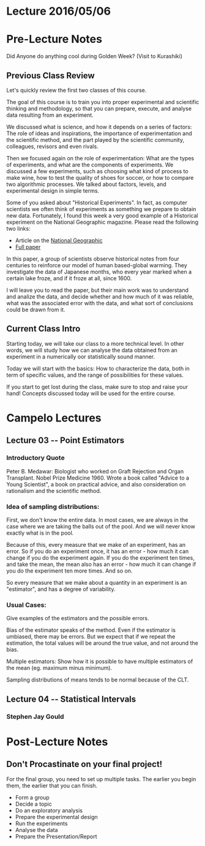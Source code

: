 Lecture 2016/05/06
==================

# Pre-Lecture Notes

Did Anyone do anything cool during Golden Week?
(Visit to Kurashiki)

## Previous Class Review

Let's quickly review the first two classes of this course. 

The goal of this course is to train you into proper experimental 
and scientific thinking and methodology, so that you can prepare, 
execute, and analyse data resulting from an experiment. 

We discussed what is science, and how it depends on a series of 
factors: The role of ideas and inspirations, the importance of 
experimentation and the scientific method, and the part played by 
the scientific community, colleagues, revisors and even rivals.

Then we focused again on the role of experimentation: What are the 
types of experiments, and what are the components of experiments. 
We discussed a few experiments, such as choosing what kind of process
to make wine, how to test the quality of shoes for soccer, or how 
to compare two algorithmic processes. We talked about factors, 
levels, and experimental design in simple terms.

Some of you asked about "Historical Experiments". In fact, as computer
scientists we often think of experiments as something we prepare to
obtain new data. Fortunately, I found this week a very good example 
of a Historical experiment on the National Geographic magazine. Please
read the following two links:

- Article on the [National Geographic](http://voices.nationalgeographic.com/2016/04/26/lake-suwas-shinto-legend-and-the-oldest-lake-ice-record-on-earth-what-it-tells-us-about-climate-change-and-variability/)
- [Full paper](http://science.sciencemag.org/content/289/5485/1743.full)

In this paper, a group of scientists observe historical notes from
four centuries to reinforce our model of human based-global
warming. They investigate the data of Japanese months, who every year
marked when a certain lake froze, and if it froze at all, since 1600.

I will leave you to read the paper, but their main work was to
understand and analize the data, and decide whether and how much of it
was reliable, what was the associated error with the data, and what
sort of conclusions could be drawn from it.

## Current Class Intro

Starting today, we will take our class to a more technical level.  In
other words, we will study how we can analyse the data obtained from 
an experiment in a numerically oor statistically sound manner.

Today we will start with the basics: How to characterize the data,
both in term of specific values, and the range of possibilities for 
these values.

If you start to get lost during the class, make sure to stop and raise
your hand! Concepts discussed today will be used for the entire
course.

# Campelo Lectures
## Lecture 03 -- Point Estimators

### Introductory Quote

Peter B. Medawar: Biologist who worked on Graft Rejection and Organ Transplant.
Nobel Prize Medicine 1960. Wrote a book called "Advice to a Young Scientist", 
a book on practical advice, and also consideration on rationalism and the 
scientific method.


### Idea of sampling distributions:

First, we don't know the entire data. In most cases, we are always in the 
case where we are taking the balls out of the pool. And we will never know
exactly what is in the pool.

Because of this, every measure that we make of an experiment, has an error. 
So if you do an experiment once, it has an error - how much it can change if 
you do the experiment again. If you do the experiment ten times, and take the 
mean, the mean also has an error - how much it can change if you do the 
experiment ten more times. And so on.

So every measure that we make about a quantity in an experiment is an "estimator", 
and has a degree of variability.

### Usual Cases: 

Give examples of the estimators and the possible errors. 

Bias of the estimator speaks of the method. Even if the estimator is umbiased, 
there may be errors. But we expect that if we repeat the estimation, the total 
values will be around the true value, and not around the bias.

Multiple estimators: Show how it is possible to have multiple estimators of 
the mean (eg. maximum minus minimum).

Sampling distributions of means tends to be normal because of the CLT.


## Lecture 04 -- Statistical Intervals

### Stephen Jay Gould


# Post-Lecture Notes
## Don't Procastinate on your final project!

For the final group, you need to set up multiple tasks. 
The earlier you begin them, the earlier that you can finish.
- Form a group
- Decide a topic
- Do an exploratory analysis
- Prepare the experimental design
- Run the experiments
- Analyse the data
- Prepare the Presentation/Report
